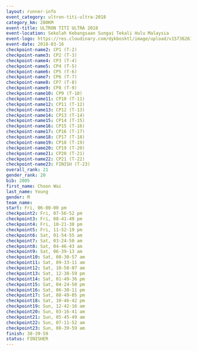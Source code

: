 ```yaml
---
layout: runner-info 
event_category: ultron-titi-ultra-2018 
category_km: 200KM 
event-title: ULTRON TITI ULTRA 2018 
event-location: Sekolah Kebangsaan Sungai Tekali Hulu Malaysia 
event-logo: https://res.cloudinary.com/dykbosktl/image/upload/v1573626154/Logo/titi-ultra-2018_ymeoeo.jpg 
event-date: 2018-03-16 
checkpoint-name2: CP1 (T-2) 
checkpoint-name3: CP2 (T-3) 
checkpoint-name4: CP3 (T-4) 
checkpoint-name5: CP4 (T-5) 
checkpoint-name6: CP5 (T-6) 
checkpoint-name7: CP6 (T-7) 
checkpoint-name8: CP7 (T-8) 
checkpoint-name9: CP8 (T-9) 
checkpoint-name10: CP9 (T-10) 
checkpoint-name11: CP10 (T-11) 
checkpoint-name12: CP11 (T-12) 
checkpoint-name13: CP12 (T-13) 
checkpoint-name14: CP13 (T-14) 
checkpoint-name15: CP14 (T-15) 
checkpoint-name16: CP15 (T-16) 
checkpoint-name17: CP16 (T-17) 
checkpoint-name18: CP17 (T-18) 
checkpoint-name19: CP18 (T-19) 
checkpoint-name20: CP19 (T-20) 
checkpoint-name21: CP20 (T-21) 
checkpoint-name22: CP21 (T-22) 
checkpoint-name23: FINISH (T-23) 
overall_rank: 21
gender_rank: 20
bib: 2005
first_name: Choon Wai
last_name: Young
gender: M
team_name: 
start: Fri, 06-00-00 pm
checkpoint2: Fri, 07-56-52 pm
checkpoint3: Fri, 08-41-49 pm
checkpoint4: Fri, 10-21-30 pm
checkpoint5: Fri, 11-52-19 pm
checkpoint6: Sat, 01-54-55 am
checkpoint7: Sat, 03-24-50 am
checkpoint8: Sat, 04-46-43 am
checkpoint9: Sat, 06-39-13 am
checkpoint10: Sat, 08-30-57 am
checkpoint11: Sat, 09-33-11 am
checkpoint12: Sat, 10-58-07 am
checkpoint13: Sat, 12-38-59 pm
checkpoint14: Sat, 01-49-36 pm
checkpoint15: Sat, 04-24-50 pm
checkpoint16: Sat, 06-30-11 pm
checkpoint17: Sat, 08-49-05 pm
checkpoint18: Sat, 10-46-42 pm
checkpoint19: Sun, 12-42-16 am
checkpoint20: Sun, 03-16-41 am
checkpoint21: Sun, 05-45-49 am
checkpoint22: Sun, 07-11-52 am
checkpoint23: Sun, 08-39-59 am
finish: 38-39-59
status: FINISHER
---
```


